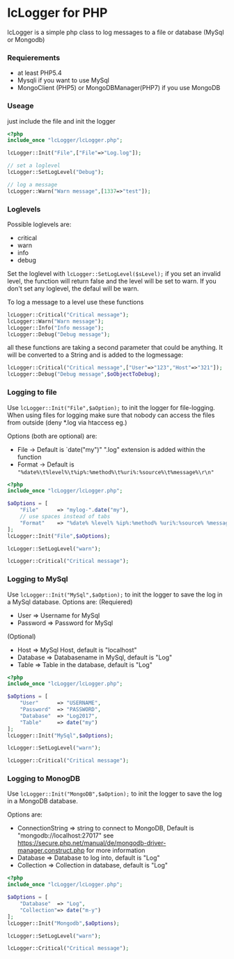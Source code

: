 # lcLogger for PHP
lcLogger is a simple php class to log messages to a file or database (MySql or Mongodb)
### Requierements
* at least PHP5.4
* Mysqli if you want to use MySql
* MongoClient (PHP5) or MongoDBManager(PHP7) if you use MongoDB 

### Useage
just include the file and init the logger
```PHP
<?php
include_once "lcLogger/lcLogger.php";

lcLogger::Init("File",["File"=>"Log.log"]);

// set a loglevel
lcLogger::SetLogLevel("Debug");

// log a message
lcLogger::Warn("Warn message",[1337=>"test"]);
````

### Loglevels 
Possible loglevels are:
* critical
* warn
* info
* debug

Set the loglevel with `lcLogger::SetLogLevel($sLevel);` if you set an invalid level, the function will return false and the level will be set to warn.
If you don't set any loglevel, the defaul will be warn.

To log a message to a level use these functions
```PHP
lcLogger::Critical("Critical message");
lcLogger::Warn("Warn message");
lcLogger::Info("Info message");
lcLogger::Debug("Debug message");
```
all these functions are taking a second parameter that could be anything. It will be converted to a String and is added to the logmessage:
```PHP
lcLogger::Critical("Critical message",["User"=>"123","Host"=>"321"]);
lcLogger::Debug("Debug message",$oObjectToDebug);
```

### Logging to file
Use `lcLogger::Init("File",$aOption);` to init the logger for file-logging.
When using files for logging make sure that nobody can access the files from outside (deny *.log via htaccess eg.)

Options (both are optional)  are:
* File -> Default is `date("my")" ".log" extension is added within the function
* Format -> Default is `"%date%\t%level%\t%ip%:%method%\t%uri%:%source%\t%message%\r\n"`

```PHP
<?php
include_once "lcLogger/lcLogger.php";

$aOptions = [
    "File"      => "mylog-".date("my"),
    // use spaces instead of tabs
    "Format"    => "%date% %level% %ip%:%method% %uri%:%source% %message%\r\n"
];
lcLogger::Init("File",$aOptions);

lcLogger::SetLogLevel("warn");

lcLogger::Critical("Critical message");
```

### Logging to MySql
Use `lcLogger::Init("MySql",$aOption);` to init the logger to save the log in a MySql database.
Options are:
(Requiered)
* User => Username for MySql
* Password => Password for MySql

(Optional)
* Host => MySql Host, default is "localhost"
* Database => Databasename in MySql, default is "Log"
* Table => Table in the database, default is "Log"

```PHP
<?php
include_once "lcLogger/lcLogger.php";

$aOptions = [
    "User"      => "USERNAME",
    "Password"  => "PASSWORD",
    "Database"  => "Log2017",
    "Table"     => date("my")
];
lcLogger::Init("MySql",$aOptions);

lcLogger::SetLogLevel("warn");

lcLogger::Critical("Critical message");
```

### Logging to MonogDB
Use `lcLogger::Init("MongoDB",$aOption);` to init the logger to save the log in a MongoDB database.

Options are:
* ConnectionString => string to connect to MongoDB, Default is "mongodb://localhost:27017"
    see https://secure.php.net/manual/de/mongodb-driver-manager.construct.php for more information
* Database => Database to log into, default is "Log"
* Collection => Collection in database, default is "Log"
 
```PHP
<?php
include_once "lcLogger/lcLogger.php";

$aOptions = [
    "Database"  => "Log",
    "Collection"=> date("m-y")
];
lcLogger::Init("Mongodb",$aOptions);

lcLogger::SetLogLevel("warn");

lcLogger::Critical("Critical message");
```